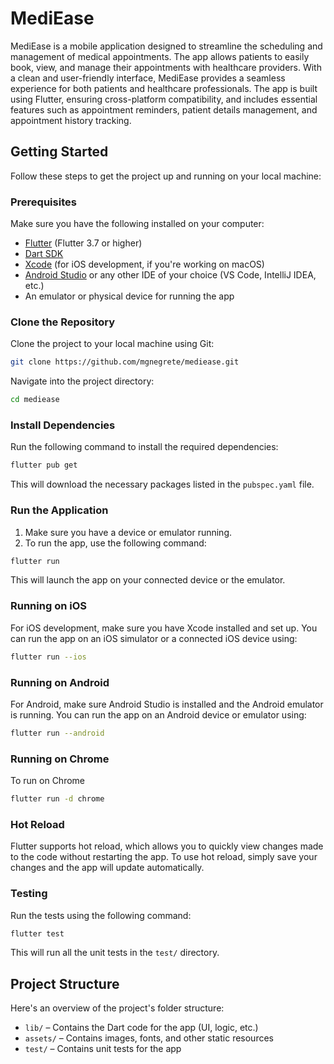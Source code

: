 # MediEase

MediEase is a mobile application designed to streamline the scheduling and management of medical appointments. The app allows patients to easily book, view, and manage their appointments with healthcare providers. With a clean and user-friendly interface, MediEase provides a seamless experience for both patients and healthcare professionals. The app is built using Flutter, ensuring cross-platform compatibility, and includes essential features such as appointment reminders, patient details management, and appointment history tracking.

## Getting Started

Follow these steps to get the project up and running on your local machine:

### Prerequisites

Make sure you have the following installed on your computer:

- [Flutter](https://flutter.dev/docs/get-started/install) (Flutter 3.7 or higher)
- [Dart SDK](https://dart.dev/get-dart)
- [Xcode](https://developer.apple.com/xcode/) (for iOS development, if you're working on macOS)
- [Android Studio](https://developer.android.com/studio) or any other IDE of your choice (VS Code, IntelliJ IDEA, etc.)
- An emulator or physical device for running the app

### Clone the Repository

Clone the project to your local machine using Git:

```bash
git clone https://github.com/mgnegrete/mediease.git
```

Navigate into the project directory:

```bash
cd mediease
```

### Install Dependencies

Run the following command to install the required dependencies:

```bash
flutter pub get
```

This will download the necessary packages listed in the `pubspec.yaml` file.

### Run the Application

1. Make sure you have a device or emulator running.
2. To run the app, use the following command:

```bash
flutter run
```

This will launch the app on your connected device or the emulator.

### Running on iOS

For iOS development, make sure you have Xcode installed and set up. You can run the app on an iOS simulator or a connected iOS device using:

```bash
flutter run --ios
```

### Running on Android

For Android, make sure Android Studio is installed and the Android emulator is running. You can run the app on an Android device or emulator using:

```bash
flutter run --android
```
### Running on Chrome

To run on Chrome

```bash
flutter run -d chrome
```


### Hot Reload

Flutter supports hot reload, which allows you to quickly view changes made to the code without restarting the app. To use hot reload, simply save your changes and the app will update automatically.

### Testing

Run the tests using the following command:

```bash
flutter test
```

This will run all the unit tests in the `test/` directory.

## Project Structure

Here's an overview of the project's folder structure:

- `lib/` – Contains the Dart code for the app (UI, logic, etc.)
- `assets/` – Contains images, fonts, and other static resources
- `test/` – Contains unit tests for the app
